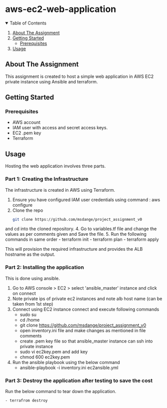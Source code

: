 # aws-ec2-web-application

<!-- TABLE OF CONTENTS -->
<details open="open">
  <summary>Table of Contents</summary>
  <ol>
    <li>
      <a href="#about-the-Assignment">About The Assignment</a>
    </li>
    <li>
      <a href="#getting-started">Getting Started</a>
      <ul>
        <li><a href="#prerequisites">Prerequisites</a></li>
      </ul>
    </li>
    <li><a href="#usage">Usage</a></li>
  </ol>
</details>



<!-- ABOUT THE ASSIGNMENT -->
## About The Assignment

This assignment is created to host a simple web application in AWS EC2 private instance using Ansible and terraform.

<!-- GETTING STARTED -->
## Getting Started

### Prerequisites

* AWS account
* IAM user with access and secret access keys.
* EC2 .pem key
* Terraform

<!-- USAGE -->
## Usage

Hosting the web application involves three parts.

### Part 1: Creating the Infrastructure

The infrastructure is created in AWS using Terraform.

1. Ensure you have configured IAM user credentials using command : aws configure
2. Clone the repo
   ```sh
   git clone https://github.com/msdange/project_assignment_v0
   ```
  and cd into the cloned repository.
4. Go to variables.tf file and change the values as per comments given and Save the file.
5. Run the following commands in same order
    - terraform init
    - terraform plan
    - terraform apply

This will provision the required infrastructure and provides the ALB hostname as the output.

### Part 2: Installing the application

This is done using ansible.

1. Go to AWS console > EC2 > select 'ansible_master' instance and click on connect
2. Note private ips of private ec2 instances and note alb host name (can be taken from 1st step)
3. Connect using EC2 instance connect and execute following commands
    - sudo su
    - cd /home
    - git clone https://github.com/msdange/project_assignment_v0
    - open inventory.ini file and make changes as mentioned in file comments
    - create .pem key file so that ansible_master instance can ssh into private instance
    - sudo vi ec2key.pem and add key
    - chmod 600 ec2key.pem
4. Run the ansible playbook using the below command
    - ansible-playbook -i inventory.ini ec2ansible.yml

### Part 3: Destroy the application after testing to save the cost

Run the below command to tear down the application.

    - terrafrom destroy
